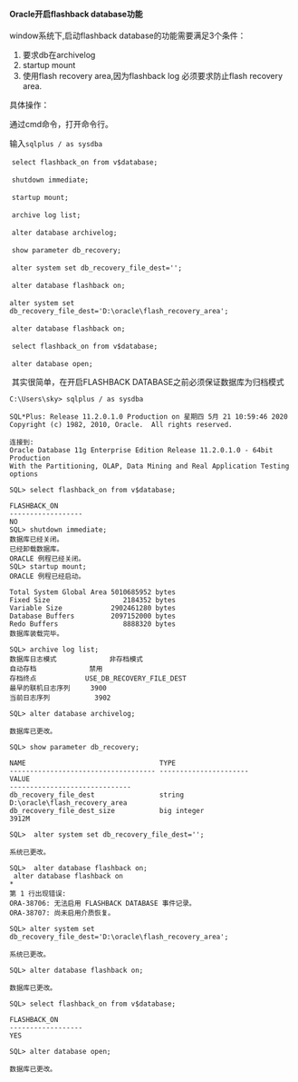 #### Oracle开启flashback database功能

window系统下,启动flashback database的功能需要满足3个条件：

1. 要求db在archivelog
2. startup mount
3. 使用flash recovery area,因为flashback log 必须要求防止flash recovery area.

具体操作：

通过cmd命令，打开命令行。

输入`sqlplus / as sysdba`

​		`select flashback_on from v$database;`

​		`shutdown immediate;`

​		`startup mount;`

​		`archive log list;`

​		`alter database archivelog;`

​		`show parameter db_recovery;`

​		`alter system set db_recovery_file_dest='';`

​		`alter database flashback on;`

​		`alter system set db_recovery_file_dest='D:\oracle\flash_recovery_area';`

​		`alter database flashback on;`

​		`select flashback_on from v$database;`

​	    `alter database open;`

​		其实很简单，在开启FLASHBACK DATABASE之前必须保证数据库为归档模式

```
C:\Users\sky> sqlplus / as sysdba

SQL*Plus: Release 11.2.0.1.0 Production on 星期四 5月 21 10:59:46 2020
Copyright (c) 1982, 2010, Oracle.  All rights reserved.

连接到:
Oracle Database 11g Enterprise Edition Release 11.2.0.1.0 - 64bit Production
With the Partitioning, OLAP, Data Mining and Real Application Testing options

SQL> select flashback_on from v$database;

FLASHBACK_ON
------------------
NO
SQL> shutdown immediate;
数据库已经关闭。
已经卸载数据库。
ORACLE 例程已经关闭。
SQL> startup mount;
ORACLE 例程已经启动。

Total System Global Area 5010685952 bytes
Fixed Size                  2184352 bytes
Variable Size            2902461280 bytes
Database Buffers         2097152000 bytes
Redo Buffers                8888320 bytes
数据库装载完毕。

SQL> archive log list;
数据库日志模式             非存档模式
自动存档             禁用
存档终点            USE_DB_RECOVERY_FILE_DEST
最早的联机日志序列     3900
当前日志序列           3902

SQL> alter database archivelog;

数据库已更改。

SQL> show parameter db_recovery;

NAME                                 TYPE
------------------------------------ ----------------------
VALUE
------------------------------
db_recovery_file_dest                string
D:\oracle\flash_recovery_area
db_recovery_file_dest_size           big integer
3912M

SQL>  alter system set db_recovery_file_dest='';

系统已更改。

SQL>  alter database flashback on;
 alter database flashback on
*
第 1 行出现错误:
ORA-38706: 无法启用 FLASHBACK DATABASE 事件记录。
ORA-38707: 尚未启用介质恢复。

SQL> alter system set db_recovery_file_dest='D:\oracle\flash_recovery_area';

系统已更改。

SQL> alter database flashback on;

数据库已更改。

SQL> select flashback_on from v$database;

FLASHBACK_ON
------------------
YES

SQL> alter database open;

数据库已更改。

```

